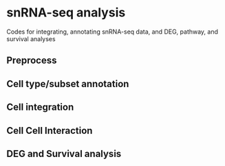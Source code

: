 # snRNA-seq analysis
Codes for integrating, annotating snRNA-seq data, and DEG, pathway, and survival analyses

## Preprocess

## Cell type/subset annotation

## Cell integration

## Cell Cell Interaction

## DEG and Survival analysis
